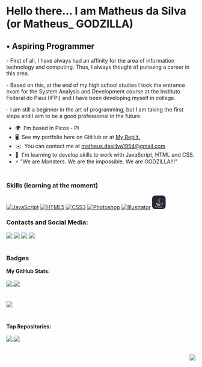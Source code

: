Hello there... I am Matheus da Silva (or Matheus\_ GODZILLA)
================================================================================================================================================================

• Aspiring Programmer
---------------------

\- First of all, I have always had an affinity for the area of information technology and computing. Thus, I always thought of pursuing a career in this area.  

\- Based on this, at the end of my high school studies I took the entrance exam for the System Analysis and Development course at the Instituto Federal do Piauí (IFPI) and I have been developing myself in college. 

\- I am still a beginner in the art of programming, but I am taking the first steps and I aim to be a good professional in the future.  
                                                                              
* 🌍  I'm based in Picos - PI
* 🖥️  See my portfolio here on GitHub or at [My Replit.](http://replit.com/@matheusgodzilla) 
* ✉️  You can contact me at [matheus.dasillva1954@gmail.com](mailto:matheus.dasillva1954@gmail.com)           
* 🧠  I'm learning to develop skills to work with JavaScript, HTML and CSS.
* ⚡  "We are Monsters. We are the impossible. We are GODZILLA!!!"
#

### Skills (learning at the moment)

<p align="left">
<a href="https://developer.mozilla.org/en-US/docs/Web/JavaScript" target="_blank" rel="noreferrer"><img src="https://raw.githubusercontent.com/danielcranney/readme-generator/main/public/icons/skills/javascript-colored.svg" width="36" height="36" alt="JavaScript" /></a>
<a href="https://developer.mozilla.org/en-US/docs/Glossary/HTML5" target="_blank" rel="noreferrer"><img src="https://raw.githubusercontent.com/danielcranney/readme-generator/main/public/icons/skills/html5-colored.svg" width="36" height="36" alt="HTML5" /></a>
<a href="https://www.w3.org/TR/CSS/#css" target="_blank" rel="noreferrer"><img src="https://raw.githubusercontent.com/danielcranney/readme-generator/main/public/icons/skills/css3-colored.svg" width="36" height="36" alt="CSS3" /></a>
<a href="https://www.adobe.com/uk/products/photoshop.html" target="_blank" rel="noreferrer"><img src="https://raw.githubusercontent.com/danielcranney/readme-generator/main/public/icons/skills/photoshop-colored.svg" width="36" height="36" alt="Photoshop" /></a>
<a href="adobe.com/uk/products/illustrator.html" target="_blank" rel="noreferrer"><img src="https://raw.githubusercontent.com/danielcranney/readme-generator/main/public/icons/skills/illustrator-colored.svg" width="36" height="36" alt="Illustrator" /></a>
<a href="https://www.java.com/en/download/help/whatis_java.html" target="_blank" rel="noreferrer"><img src="https://github.com/tandpfun/skill-icons/raw/main/icons/Java-Dark.svg" width="36" height="36" alt="Java" /></a>
</p>

### Contacts and Social Media:

<div>
<a href="https://www.youtube.com/channel/UCAUOgzaLbLePsxEt3eU_gbA" target="_blank"><img loading="lazy" src="https://img.shields.io/badge/YouTube-FF0000?style=for-the-badge&logo=youtube&logoColor=white" target="_blank"></a>
<a href="https://www.instagram.com/matheusgodzilla/" target="_blank"><img loading="lazy" src="https://img.shields.io/badge/-Instagram-%23E4405F?style=for-the-badge&logo=instagram&logoColor=white" target="_blank"></a>
<a href = "mailto:matheus.dasillva1954@gmail.com"><img loading="lazy" src="https://img.shields.io/badge/Gmail-D14836?style=for-the-badge&logo=gmail&logoColor=white" target="_blank"></a>
<a href="https://www.linkedin.com/in/matheus-da-silva-b4a950254/" target="_blank"><img loading="lazy" src="https://img.shields.io/badge/-LinkedIn-%230077B5?style=for-the-badge&logo=linkedin&logoColor=white" target="_blank"></a>

#

### Badges

<b>My GitHub Stats:</b>

<a href="https://github.com/MatheusGODZILLA/github-readme-stats">
  <img height=160 align="center" src="https://github-readme-stats.vercel.app/api?username=MatheusGODZILLA&show_icons=true&theme=synthwave" />
</a>
<a href="https://github.com/MatheusGODZILLA/convoychat">
  <img height=160 align="center" src="https://github-readme-stats.vercel.app/api/top-langs/?username=MatheusGODZILLA&layout=compact&show_icons=true&theme=synthwave&langs_count=8&card_width=320" />
</a>

#
<a href="http://www.github.com/MatheusGODZILLA"><img height=180 src="https://github-readme-streak-stats.herokuapp.com/?user=MatheusGODZILLA&theme=synthwave" /></a>

#
<b>Top Repositories:</b>

<a href="https://github.com/MatheusGODZILLA/godzilla-rush">
  <img align="center" src="https://github-readme-stats.vercel.app/api/pin/?username=MatheusGODZILLA&repo=godzilla-rush&show_icons=true&theme=synthwave" />
</a>
<a href="https://github.com/ifpi-picos/gerenciador-de-livros-pmf">
  <img align="center" src="https://github-readme-stats.vercel.app/api/pin/?username=ifpi-picos&repo=gerenciador-de-livros-pmf&show_icons=true&theme=synthwave" />
</a>


## <p align="right">![](https://media.tenor.com/b2Y5wnb-KxUAAAAi/godzilla.gif)<p>
  
